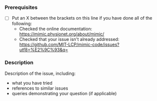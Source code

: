 ### Prerequisites

* [ ] Put an X between the brackets on this line if you have done all of the following:
    * Checked the online documentation: https://mimic.physionet.org/about/mimic/
    * Checked that your issue isn't already addressed: https://github.com/MIT-LCP/mimic-code/issues?utf8=%E2%9C%93&q=

### Description

Description of the issue, including:

* what you have tried
* references to similar issues
* queries demonstrating your question (if applicable)
